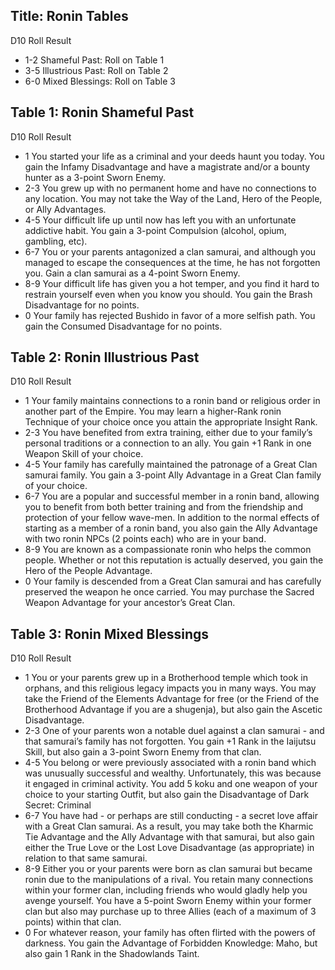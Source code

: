 Title: Ronin Tables
---
D10 Roll Result

- 1-2 Shameful Past: Roll on Table 1
- 3-5 Illustrious Past: Roll on Table 2
- 6-0 Mixed Blessings: Roll on Table 3

## <span>Table 1: Ronin Shameful Past</span>

D10 Roll Result

- 1 You started your life as a criminal and your deeds haunt you today. You gain the Infamy Disadvantage and have a magistrate and/or a bounty hunter as a 3-point Sworn Enemy.
- 2-3 You grew up with no permanent home and have no connections to any location. You may not take the Way of the Land, Hero of the People, or Ally Advantages.
- 4-5 Your difficult life up until now has left you with an unfortunate addictive habit. You gain a 3-point Compulsion (alcohol, opium, gambling, etc).
- 6-7 You or your parents antagonized a clan samurai, and although you managed to escape the consequences at the time, he has not forgotten you. Gain a clan samurai as a 4-point Sworn Enemy.
- 8-9 Your difficult life has given you a hot temper, and you find it hard to restrain yourself even when you know you should. You gain the Brash Disadvantage for no points.
- 0 Your family has rejected Bushido in favor of a more selfish path. You gain the Consumed Disadvantage for no points.

## <span>Table 2: Ronin Illustrious Past</span>

D10 Roll Result

- 1 Your family maintains connections to a ronin band or religious order in another part of the Empire. You may learn a higher-Rank ronin Technique of your choice once you attain the appropriate Insight Rank.
- 2-3 You have benefited from extra training, either due to your family’s personal traditions or a connection to an ally. You gain +1 Rank in one Weapon Skill of your choice.
- 4-5 Your family has carefully maintained the patronage of a Great Clan samurai family. You gain a 3-point Ally Advantage in a Great Clan family of your choice.
- 6-7 You are a popular and successful member in a ronin band, allowing you to benefit from both better training and from the friendship and protection of your fellow wave-men. In addition to the normal effects of starting as a member of a ronin band, you also gain the Ally Advantage with two ronin NPCs (2 points each) who are in your band.
- 8-9 You are known as a compassionate ronin who helps the common people. Whether or not this reputation is actually deserved, you gain the Hero of the People Advantage.
- 0 Your family is descended from a Great Clan samurai and has carefully preserved the weapon he once carried. You may purchase the Sacred Weapon Advantage for your ancestor’s Great Clan.

## <span>Table 3: Ronin Mixed Blessings</span>

D10 Roll Result

- 1 You or your parents grew up in a Brotherhood temple which took in orphans, and this religious legacy impacts you in many ways. You may take the Friend of the Elements Advantage for free (or the Friend of the Brotherhood Advantage if you are a shugenja), but also gain the Ascetic Disadvantage.
- 2-3 One of your parents won a notable duel against a clan samurai - and that samurai’s family has not forgotten. You gain +1 Rank in the Iaijutsu Skill, but also gain a 3-point Sworn Enemy from that clan.
- 4-5 You belong or were previously associated with a ronin band which was unusually successful and wealthy. Unfortunately, this was because it engaged in criminal activity. You add 5 koku and one weapon of your choice to your starting Outfit, but also gain the Disadvantage of Dark Secret: Criminal
- 6-7 You have had - or perhaps are still conducting - a secret love affair with a Great Clan samurai. As a result, you may take both the Kharmic Tie Advantage and the Ally Advantage with that samurai, but also gain either the True Love or the Lost Love Disadvantage (as appropriate) in relation to that same samurai.
- 8-9 Either you or your parents were born as clan samurai but became ronin due to the manipulations of a rival. You retain many connections within your former clan, including friends who would gladly help you avenge yourself. You have a 5-point Sworn Enemy within your former clan but also may purchase up to three Allies (each of a maximum of 3 points) within that clan.
- 0 For whatever reason, your family has often flirted with the powers of darkness. You gain the Advantage of Forbidden Knowledge: Maho, but also gain 1 Rank in the Shadowlands Taint.

